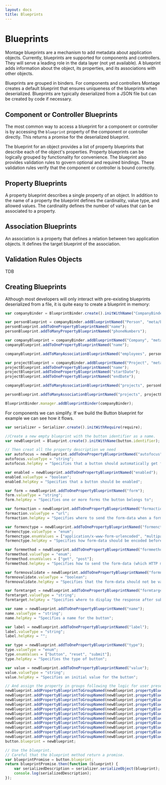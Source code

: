 ```yaml
---
layout: docs
title: Blueprints
---
```


# Blueprints

Montage blueprints are a mechanism to add metadata about application objects. Currently, blueprints are supported for components and controllers. They will serve a leading role in the data layer (not yet available). A blueprint adds information about the object, its properties, and its associations with other objects.

Blueprints are grouped in binders. For components and controllers Montage creates a default blueprint that ensures uniqueness of the blueprints when deserialized. Blueprints are typically deserialized from a JSON file but can be created by code if necessary.

## Component or Controller Blueprints

The most common way to access a blueprint for a component or controller is by accessing the ```blueprint``` property of the component or controller directly. This returns a promise for the deserialized blueprint.

The blueprint for an object provides a list of property blueprints that describe each of the object's properties. Property blueprints can be logically grouped by functionality for convenience.
The blueprint also provides validation rules to govern optional and required bindings. These validation rules verify that the component or controller is bound correctly.

## Property Blueprints

A property blueprint describes a single property of an object. In addition to the name of a property the blueprint defines the cardinality, value type, and allowed values. The cardinality defines the number of values that can be associated to a property.

## Association Blueprints

An association is a property that defines a relation between two application objects. It defines the target blueprint of the association.

## Validation Rules Objects

TDB

## Creating Blueprints

Although most developers will only interact with pre-existing blueprints deserialized from a file, it is quite easy to create a blueprint in memory:


```javascript
var companyBinder = BlueprintBinder.create().initWithName("CompanyBinder");

var personBlueprint = companyBinder.addBlueprintNamed("Person", "meta/blueprint/person");
personBlueprint.addToOnePropertyBlueprintNamed("name");
personBlueprint.addToManyPropertyBlueprintNamed("phoneNumbers");

var companyBlueprint = companyBinder.addBlueprintNamed("Company", "meta/blueprint/company");
companyBlueprint.addToOnePropertyBlueprintNamed("name");

companyBlueprint.addToManyAssociationBlueprintNamed("employees", personBlueprint.addToOneAssociationBlueprintNamed("employer"));

var projectBlueprint = companyBinder.addBlueprintNamed("Project", "meta/blueprint/project");
projectBlueprint.addToOnePropertyBlueprintNamed("name");
projectBlueprint.addToOnePropertyBlueprintNamed("startDate");
projectBlueprint.addToOnePropertyBlueprintNamed("endDate");

companyBlueprint.addToManyAssociationBlueprintNamed("projects", personBlueprint.addToOneAssociationBlueprintNamed("company"));

personBlueprint.addToManyAssociationBlueprintNamed("projects", projectBlueprint.addToManyAssociationBlueprintNamed("contributors"));

BlueprintBinder.manager.addBlueprintBinder(companyBinder);
```

For components we can simplify. If we build the Button blueprint for example we can see how it flows.
```javascript
var serializer = Serializer.create().initWithRequire(require);

//Create a new empty blueprint with the button identifier as a name.
var newBlueprint = Blueprint.create().initWithName(button.identifier);

// Then creat all the property description we need
var autofocus = newBlueprint.addToOnePropertyBlueprintNamed("autofocus");
autofocus.valueType = "string";
autofocus.helpKey = "Specifies that a button should automatically get focus when the page loads";

var enabled = newBlueprint.addToOnePropertyBlueprintNamed("enabled");
enabled.valueType = "boolean";
enabled.helpKey = "Specifies that a button should be enabled";

var form = newBlueprint.addToOnePropertyBlueprintNamed("form");
form.valueType = "string";
form.helpKey = "Specifies one or more forms the button belongs to";

var formaction = newBlueprint.addToOnePropertyBlueprintNamed("formaction");
formaction.valueType = "url";
formaction.helpKey = "Specifies where to send the form-data when a form is submitted. Only for type='submit'";

var formenctype = newBlueprint.addToOnePropertyBlueprintNamed("formenctype");
formenctype.valueType = "enum";
formenctype.enumValues = ["application/x-www-form-urlencoded", "multipart/form-data", "text/plain"];
formenctype.helpKey = "Specifies how form-data should be encoded before sending it to a server. Only for type='submit'";

var formmethod = newBlueprint.addToOnePropertyBlueprintNamed("formmethod");
formmethod.valueType = "enum";
formmethod.enumValues = ["get", "post"];
formmethod.helpKey = "Specifies how to send the form-data (which HTTP method to use). Only for type='submit'";

var formnovalidate = newBlueprint.addToOnePropertyBlueprintNamed("formnovalidate");
formnovalidate.valueType = "boolean";
formnovalidate.helpKey = "Specifies that the form-data should not be validated on submission. Only for type='submit'";

var formtarget = newBlueprint.addToOnePropertyBlueprintNamed("formtarget");
formtarget.valueType = "string";
formtarget.helpKey = "Specifies where to display the response after submitting the form. Only for type='submit'";

var name = newBlueprint.addToOnePropertyBlueprintNamed("name");
name.valueType = "string";
name.helpKey = "Specifies a name for the button";

var label = newBlueprint.addToOnePropertyBlueprintNamed("label");
label.valueType = "string";
label.helpKey = "";

var type = newBlueprint.addToOnePropertyBlueprintNamed("type");
type.valueType = "enum";
type.enumValues = ["button", "reset", "submit"];
type.helpKey = "Specifies the type of button";

var value = newBlueprint.addToOnePropertyBlueprintNamed("value");
value.valueType = "string";
value.helpKey = "Specifies an initial value for the button";

// And assign the property in groups following the logic for user presentation
newBlueprint.addPropertyBlueprintToGroupNamed(newBlueprint.propertyBlueprintForName("label"), "base");
newBlueprint.addPropertyBlueprintToGroupNamed(newBlueprint.propertyBlueprintForName("type"), "base");
newBlueprint.addPropertyBlueprintToGroupNamed(newBlueprint.propertyBlueprintForName("name"), "base");
newBlueprint.addPropertyBlueprintToGroupNamed(newBlueprint.propertyBlueprintForName("enabled"), "base");
newBlueprint.addPropertyBlueprintToGroupNamed(newBlueprint.propertyBlueprintForName("autofocus"), "base");
newBlueprint.addPropertyBlueprintToGroupNamed(newBlueprint.propertyBlueprintForName("form"), "form");
newBlueprint.addPropertyBlueprintToGroupNamed(newBlueprint.propertyBlueprintForName("formaction"), "form");
newBlueprint.addPropertyBlueprintToGroupNamed(newBlueprint.propertyBlueprintForName("formenctype"), "form");
newBlueprint.addPropertyBlueprintToGroupNamed(newBlueprint.propertyBlueprintForName("formmethod"), "form");
newBlueprint.addPropertyBlueprintToGroupNamed(newBlueprint.propertyBlueprintForName("formnovalidate"), "form");
newBlueprint.addPropertyBlueprintToGroupNamed(newBlueprint.propertyBlueprintForName("formtarget"), "form");
button.blueprint = newBlueprint;

// Use the blueprint. 
// Careful that the blueprint method return a promise.
var blueprintPromise = button.blueprint;
return blueprintPromise.then(function (blueprint) {
    var serializedDescription = serializer.serializeObject(blueprint);
    console.log(serializedDescription);
});

```
